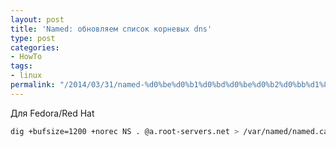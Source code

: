 ```yaml
---
layout: post
title: 'Named: обновляем список корневых dns'
type: post
categories:
- HowTo
tags:
- linux
permalink: "/2014/03/31/named-%d0%be%d0%b1%d0%bd%d0%be%d0%b2%d0%bb%d1%8f%d0%b5%d0%bc-%d1%81%d0%bf%d0%b8%d1%81%d0%be%d0%ba-%d0%ba%d0%be%d1%80%d0%bd%d0%b5%d0%b2%d1%8b%d1%85-dns/"
---
```

Для Fedora/Red Hat

```bash
dig +bufsize=1200 +norec NS . @a.root-servers.net > /var/named/named.ca
```
